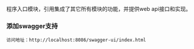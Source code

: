 程序入口模块，引用集成了其它所有模块的功能，并提供web api接口和实现。

### 添加swagger支持
    访问地址：http://localhost:8086/swagger-ui/index.html